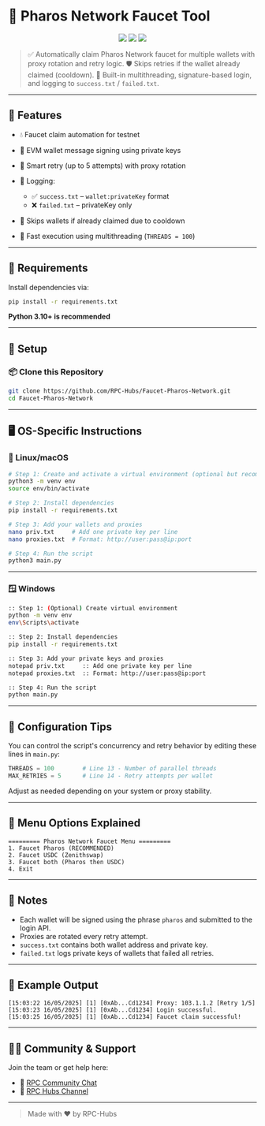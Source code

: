 # 🚰 Pharos Network Faucet Tool

<p align="center">
  <img src="https://img.shields.io/badge/Network-Pharos-blueviolet?style=for-the-badge&logo=ethereum" />
  <img src="https://img.shields.io/badge/Support-Telegram-blue?style=for-the-badge&logo=telegram" />
  <img src="https://img.shields.io/badge/Status-Active-brightgreen?style=for-the-badge&logo=vercel" />
</p>

> ✅ Automatically claim Pharos Network faucet for multiple wallets with proxy rotation and retry logic.
> 🛡️ Skips retries if the wallet already claimed (cooldown).
> 🧠 Built-in multithreading, signature-based login, and logging to `success.txt` / `failed.txt`.

---

## 🚀 Features

* 💧 Faucet claim automation for testnet
* 🔐 EVM wallet message signing using private keys
* 🔁 Smart retry (up to 5 attempts) with proxy rotation
* 🧾 Logging:

  * ✅ `success.txt` – `wallet:privateKey` format
  * ❌ `failed.txt` – privateKey only
* 🧠 Skips wallets if already claimed due to cooldown
* 🧵 Fast execution using multithreading (`THREADS = 100`)

---

## 🧰 Requirements

Install dependencies via:

```bash
pip install -r requirements.txt
```

**Python 3.10+ is recommended**

---

## 📁 Setup

### 📦 Clone this Repository

```bash
git clone https://github.com/RPC-Hubs/Faucet-Pharos-Network.git
cd Faucet-Pharos-Network
```

---

## 🖥️ OS-Specific Instructions

### 🐧 Linux/macOS

```bash
# Step 1: Create and activate a virtual environment (optional but recommended)
python3 -m venv env
source env/bin/activate

# Step 2: Install dependencies
pip install -r requirements.txt

# Step 3: Add your wallets and proxies
nano priv.txt     # Add one private key per line
nano proxies.txt  # Format: http://user:pass@ip:port

# Step 4: Run the script
python3 main.py
```

---

### 🪟 Windows

```bash
:: Step 1: (Optional) Create virtual environment
python -m venv env
env\Scripts\activate

:: Step 2: Install dependencies
pip install -r requirements.txt

:: Step 3: Add your private keys and proxies
notepad priv.txt     :: Add one private key per line
notepad proxies.txt  :: Format: http://user:pass@ip:port

:: Step 4: Run the script
python main.py
```
---

## 🧠 Configuration Tips

You can control the script's concurrency and retry behavior by editing these lines in `main.py`:

```python
THREADS = 100        # Line 13 - Number of parallel threads
MAX_RETRIES = 5      # Line 14 - Retry attempts per wallet
```

Adjust as needed depending on your system or proxy stability.

---

## 🔹 Menu Options Explained

```text
========= Pharos Network Faucet Menu =========
1. Faucet Pharos (RECOMMENDED)
2. Faucet USDC (Zenithswap)
3. Faucet both (Pharos then USDC)
4. Exit
```

---

## 🧡 Notes

* Each wallet will be signed using the phrase `pharos` and submitted to the login API.
* Proxies are rotated every retry attempt.
* `success.txt` contains both wallet address and private key.
* `failed.txt` logs private keys of wallets that failed all retries.

---

## 📸 Example Output

```
[15:03:22 16/05/2025] [1] [0xAb...Cd1234] Proxy: 103.1.1.2 [Retry 1/5]
[15:03:23 16/05/2025] [1] [0xAb...Cd1234] Login successful.
[15:03:25 16/05/2025] [1] [0xAb...Cd1234] Faucet claim successful!
```

---

## 🙋‍♂️ Community & Support

Join the team or get help here:

- 💬 [RPC Community Chat](https://t.me/chat_RPC_Community)  
- 📣 [RPC Hubs Channel](https://t.me/RPC_Hubs)  

---

> Made with ❤️ by RPC-Hubs
